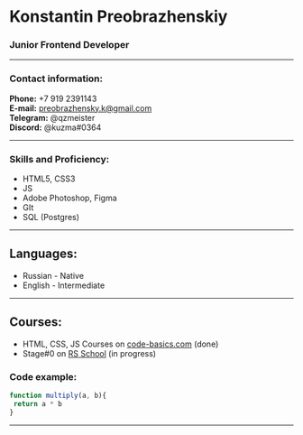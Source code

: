 # Konstantin Preobrazhenskiy
### Junior Frontend Developer

---

### Contact information:
**Phone:** +7 919 2391143<br>
**E-mail:** preobrazhensky.k@gmail.com<br>
**Telegram:** @qzmeister<br>
**Discord:** @kuzma#0364<br>

---

### Skills and Proficiency:

- HTML5, CSS3
- JS
- Adobe Photoshop, Figma
- GIt
- SQL (Postgres)

---

## Languages:

- Russian - Native
- English - Intermediate

---

## Courses:

- HTML, CSS, JS Courses on [code-basics.com](https://ru.code-basics.com) (done)
- Stage#0 on [RS School](https://rs.school/js-stage0/) (in progress)

### Code example:

```javascript
function multiply(a, b){
 return a * b
}
```
---
